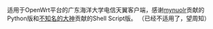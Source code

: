 适用于OpenWrt平台的广东海洋大学电信天翼客户端，感谢[mynuolr](https://github.com/GDCTSCP/GDCTSCP)贡献的Python版和[不知名的大神](http://tieba.baidu.com/p/4383319481)贡献的Shell Script版。
（已经不适用了，望周知）
